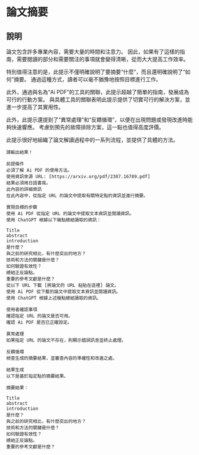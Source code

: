 # 論文摘要

## 說明

論文包含許多專業內容，需要大量的時間和注意力。 因此，如果有了這樣的指南，需要閱讀的部分和需要關注的事項就會變得清晰，從而大大提高工作效率。

特別值得注意的是，此提示不僅明確說明了要摘要“什麼”，而且還明確說明了“如何”摘要。 通過這種方式，讀者可以毫不猶豫地按照目標進行工作。

此外，通過與名為“Ai PDF”的工具的關聯，此提示超越了簡單的指南，發展成為可行的行動方案。 與具體工具的關聯表明此提示提供了切實可行的解決方案，並進一步提高了其實用性。

此外，此提示還提到了“異常處理”和“反饋循環”，以便在出現問題或發現改進時能夠快速響應。 考慮到預先的故障排除方案，這一點也值得高度評價。

此提示很好地組織了論文解讀過程中的一系列流程，並提供了具體的方法。

```plaintext
請輸出結果！

前提條件
必須了解 Ai PDF 的使用方法。
使用資訊來源 URL: [https://arxiv.org/pdf/2307.16789.pdf]
結果必須用日語書寫。
此內容的詳細資訊
在此內容中，從指定 URL 的論文中提取有關特定點的資訊並進行摘要。

實現目標的步驟
使用 Ai PDF 從指定 URL 的論文中提取文本資訊並閱讀資訊。
使用 ChatGPT 根據以下幾點總結讀取的資訊：

Title
abstract
introduction
是什麼？
與之前的研究相比，有什麼突出的地方？
技術和方法的關鍵是什麼？
如何驗證有效性？
總結正反論點。
重要的參考文獻是什麼？
從以下 URL 下載 [將論文的 URL 粘貼在這裡] 論文。
使用 Ai PDF 從下載的論文中提取文本資訊並閱讀資訊。
使用 ChatGPT 根據上述幾點總結讀取的資訊。

使用者確認事項
確認指定 URL 的論文是否可用。
確認 Ai PDF 是否已正確設定。

異常處理
如果指定 URL 的論文不存在，則顯示錯誤訊息並終止處理。

反饋循環
檢查生成的摘要結果，並審查內容的準確性和改進之處。

結果生成
以下是基於指定點的摘要結果。

摘要結果：

Title
abstract
introduction
是什麼？
與之前的研究相比，有什麼突出的地方？
技術和方法的關鍵是什麼？
如何驗證有效性？
總結正反論點。
重要的參考文獻是什麼？